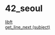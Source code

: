 # 42_seoul
[libft](https://github.com/moon9ua/42_seoul/wiki/libft)<br>
[get_line_next (subject)](https://github.com/moon9ua/42_seoul/wiki/Get_next_line-%EA%B0%9C%EC%9A%94)
